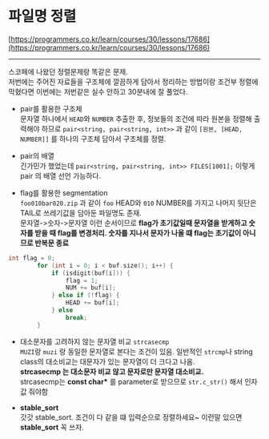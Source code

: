 # 파일명 정렬

[https://programmers.co.kr/learn/courses/30/lessons/17686](https://programmers.co.kr/learn/courses/30/lessons/17686)

---

스코페에 나왔던 정렬문제랑 똑같은 문제.  
저번에는 주어진 자료들을 구조체에 깔끔하게 담아서 정리하는 방법이랑 조건부 정렬에 막혔다면 이번에는 저번같은 실수 안하고 30분내에 잘 풀었다.

- pair를 활용한 구조체  
  문자열 하나에서 `HEAD`와 `NUMBER` 추출한 후, 정보들의 조건에 따라 원본을 정렬해 출력해야 하므로 `pair<string, pair<string, int>>` 과 같이 `[원본, [HEAD, NUMBER]]` 를 하나의 구조체 담아서 구조체를 정렬.  

- pair의 배열  
  긴가민가 했었는데 `pair<string, pair<string, int>> FILES[1001];` 이렇게 pair 의 배열 선언 가능하다.

- flag를 활용한 segmentation  
  `foo010bar020.zip` 과 같이 `foo` HEAD와 `010` NUMBER를 가지고 나머지 뒷단은 TAIL로 쓰레기값을 담아둔 파일명도 존재.  
  문자열->숫자->문자열 이런 순서이므로 **flag가 초기값일때 문자열을 받게하고 숫자를 받을 때 flag를 변경처리. 숫자를 지나서 문자가 나올 떄 flag는 초기값이 아니므로 반복문 종료**

```cpp
int flag = 0;
        for (int i = 0; i < buf.size(); i++) {
            if (isdigit(buf[i])) {
                flag = 1;
                NUM += buf[i];
            } else if (!flag) {
                HEAD += buf[i];
            } else
                break;
        }
```

- 대소문자를 고려하지 않는 문자열 비교 `strcasecmp`  
  `MUZI`랑 `muzi` 랑 동일한 문자열로 본다는 조건이 있음. 일반적인 `strcmp`나 string class의 대소비교는 대문자가 있는 문자열이 더 크다고 나옴.  
  **strcasecmp 는 대소문자 비교 않고 문자로만 문자열 대소비교.**  
  strcasecmp는 **const char\*** 를 parameter로 받으므로 `str.c_str()` 해서 인자값 줘야함  

- **stable_sort**  
  갓갓 stable_sort. 조건이 다 같을 떄 입력순으로 정렬하세요~ 이런말 있으면 **stable_sort** 꼭 쓰자.
